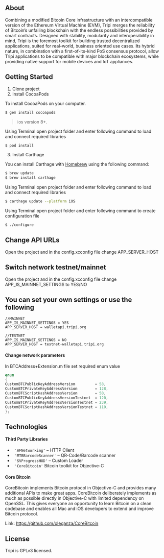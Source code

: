 ##  About
Combining a modified Bitcoin Core infrastructure with an intercompatible version of the Ethereum Virtual Machine (EVM), Tripi merges the reliability of Bitcoin’s unfailing blockchain with the endless possibilities provided by smart contracts.
Designed with stability, modularity and interoperability in mind, Tripi is the foremost toolkit for building trusted decentralized applications, suited for real-world, business oriented use cases. Its hybrid nature, in combination with a first-of-its-kind PoS consensus protocol, allow Tripi applications to be compatible with major blockchain ecosystems, while providing native support for mobile devices and IoT appliances.

## Getting Started

1) Clone project<br/>
2) Install CocoaPods

To install CocoaPods on your computer.

```bash
$ gem install cocoapods
```
> ios version 8+.

Using Terminal open project folder and enter following command to load and connect required libraries

```bash
$ pod install
```

3) Install Carthage

You can install Carthage with [Homebrew](http://brew.sh/) using the following command:

```bash
$ brew update
$ brew install carthage
```

Using Terminal open project folder and enter following command to load and connect required libraries

```bash
$ carthage update --platform iOS
```

Using Terminal open project folder and enter following command to create configuration file
```bash
$ ./configure
```

## Change API URLs


Open the project and in the config.xcconfig file change APP_SERVER_HOST


## Switch network testnet/mainnet


Open the project and in the config.xcconfig file change APP_IS_MAINNET_SETTINGS to YES/NO


## You can set your own settings or use the following

```
//MAINNET
APP_IS_MAINNET_SETTINGS = YES
APP_SERVER_HOST = walletapi.tripi.org

//TESTNET
APP_IS_MAINNET_SETTINGS = NO
APP_SERVER_HOST = testnet-walletapi.tripi.org
```

#### Change network parameters

In BTCAddress+Extension.m file set required enum value

```objective-c
enum
{
CustomBTCPublicKeyAddressVersion         = 58,
CustomBTCPrivateKeyAddressVersion        = 128,
CustomBTCScriptHashAddressVersion        = 50,
CustomBTCPublicKeyAddressVersionTestnet  = 120,
CustomBTCPrivateKeyAddressVersionTestnet = 239,
CustomBTCScriptHashAddressVersionTestnet = 110,
};
```

## Technologies

#### Third Party Libraries
- ``` 'AFNetworking'```  – HTTP Client
- ``` 'MTBBarcodeScanner'```  – QR-Code/Barcode scanner
- ``` 'SVProgressHUD'```  – Custom Loader
- ``` 'CoreBitcoin'```   Bitcoin toolkit for Objective-C

#### Core Bitcoin

CoreBitcoin implements Bitcoin protocol in Objective-C and provides many additional APIs to make great apps.
CoreBitcoin deliberately implements as much as possible directly in Objective-C with limited dependency on OpenSSL. This gives everyone an opportunity to learn Bitcoin on a clean codebase and enables all Mac and iOS developers to extend and improve Bitcoin protocol.

Link: https://github.com/oleganza/CoreBitcoin

## License
Tripi is GPLv3 licensed.


